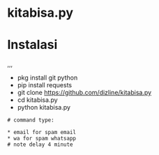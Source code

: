 # kitabisa.py

# Instalasi
,,,
* pkg install git python
* pip install requests
* git clone https://github.com/dizline/kitabisa.py
* cd kitabisa.py
* python kitabisa.py

```
# command type:

* email for spam email
* wa for spam whatsapp
# note delay 4 minute
